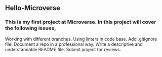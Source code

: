 ## Hello-Microverse

### This is my first project at Microverse. In this project will cover the following issues,

Working with different branches.
Using linters in code base.
Add .gitignore file.
Document a repo in a professional way.
Write a descriptive and understandable README file.
Submit project for reviews.
